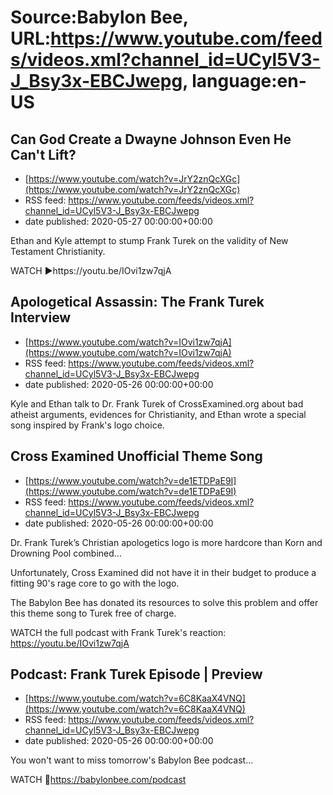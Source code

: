 # Source:Babylon Bee, URL:https://www.youtube.com/feeds/videos.xml?channel_id=UCyl5V3-J_Bsy3x-EBCJwepg, language:en-US

## Can God Create a Dwayne Johnson Even He Can't Lift?
 - [https://www.youtube.com/watch?v=JrY2znQcXGc](https://www.youtube.com/watch?v=JrY2znQcXGc)
 - RSS feed: https://www.youtube.com/feeds/videos.xml?channel_id=UCyl5V3-J_Bsy3x-EBCJwepg
 - date published: 2020-05-27 00:00:00+00:00

Ethan and Kyle attempt to stump Frank Turek on the validity of New Testament Christianity. 


WATCH ▶️https://youtu.be/IOvi1zw7qjA

## Apologetical Assassin: The Frank Turek Interview
 - [https://www.youtube.com/watch?v=IOvi1zw7qjA](https://www.youtube.com/watch?v=IOvi1zw7qjA)
 - RSS feed: https://www.youtube.com/feeds/videos.xml?channel_id=UCyl5V3-J_Bsy3x-EBCJwepg
 - date published: 2020-05-26 00:00:00+00:00

Kyle and Ethan talk to Dr. Frank Turek of CrossExamined.org about bad atheist arguments, evidences for Christianity, and Ethan wrote a special song inspired by Frank's logo choice.

## Cross Examined Unofficial Theme Song
 - [https://www.youtube.com/watch?v=de1ETDPaE9I](https://www.youtube.com/watch?v=de1ETDPaE9I)
 - RSS feed: https://www.youtube.com/feeds/videos.xml?channel_id=UCyl5V3-J_Bsy3x-EBCJwepg
 - date published: 2020-05-26 00:00:00+00:00

Dr. Frank Turek’s Christian apologetics logo is more hardcore than Korn and Drowning Pool combined…

Unfortunately, Cross Examined did not have it in their budget to produce a fitting 90's rage core to go with the logo. 

The Babylon Bee has donated its resources to solve this problem and offer this theme song to Turek free of charge. 

WATCH the full podcast with Frank Turek's reaction: https://youtu.be/IOvi1zw7qjA

## Podcast: Frank Turek Episode | Preview
 - [https://www.youtube.com/watch?v=6C8KaaX4VNQ](https://www.youtube.com/watch?v=6C8KaaX4VNQ)
 - RSS feed: https://www.youtube.com/feeds/videos.xml?channel_id=UCyl5V3-J_Bsy3x-EBCJwepg
 - date published: 2020-05-26 00:00:00+00:00

You won't want to miss tomorrow's Babylon Bee podcast...

WATCH 🎥https://babylonbee.com/podcast

